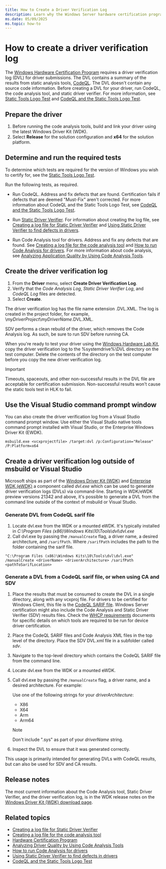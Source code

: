 ```yaml
---
title: How to Create a Driver Verification Log
description: Learn why the Windows Server hardware certification program requires a driver verification log (DVL) for all applicable driver submissions.
ms.date: 05/09/2025
ms.topic: how-to
---
```


# How to create a driver verification log

The [Windows Hardware Certification Program](/windows-hardware/design/compatibility/) requires a driver verification log (DVL) for driver submissions. The DVL contains a summary of the results from static analysis tools, [CodeQL](../devtest/static-tools-and-codeql.md). The DVL doesn't contain any source code information. Before creating a DVL for your driver, run CodeQL, the code analysis tool, and static driver verifier. For more information, see [Static Tools Logo Test](/windows-hardware/test/hlk/testref/6ab6df93-423c-4af6-ad48-8ea1049155ae) and [CodeQL and the Static Tools Logo Test](../devtest/static-tools-and-codeql.md).

## Prepare the driver

1. Before running the code analysis tools, build and link your driver using the latest Windows Driver Kit (WDK).
1. Select **Release** for the solution configuration and **x64** for the solution platform.

## Determine and run the required tests

To determine which tests are required for the version of Windows you wish to certify for, see the [Static Tools Logo Test](/windows-hardware/test/hlk/testref/6ab6df93-423c-4af6-ad48-8ea1049155ae).

Run the following tests, as required.

- Run CodeQL. Address and fix defects that are found. Certification fails if defects that are deemed "Must-Fix" aren't corrected. For more information about CodeQL and the Static Tools Logo Test, see [CodeQL and the Static Tools Logo Test](../devtest/static-tools-and-codeql.md).

- Run [Static Driver Verifier](../devtest/static-driver-verifier.md). For information about creating the log file, see [Creating a log file for Static Driver Verifier](creating-a-log-file-for-static-driver-verifier.md) and [Using Static Driver Verifier to find defects in drivers](../devtest/using-static-driver-verifier-to-find-defects-in-drivers.md).

- Run Code Analysis tool for drivers. Address and fix any defects that are found. See [Creating a log file for the code analysis tool](creating-a-log-file-for-the-code-analysis-tool.md) and [How to run Code Analysis for drivers](../devtest/how-to-run-code-analysis-for-drivers.md). For more information about code analysis, see [Analyzing Application Quality by Using Code Analysis Tools](/previous-versions/visualstudio/visual-studio-2013/dd264897(v=vs.120)).

## Create the driver verification log

1. From the **Driver** menu, select **Create Driver Verification Log**.
1. Verify that the *Code Analysis Log*, *Static Driver Verifier Log*, and *CodeQL Log* files are detected.
1. Select **Create**.

The driver verification log has the file name extension .DVL.XML. The log is created in the project folder, for example, \\*myDriverProject*\\*myDriverName*.DVL.XML.

SDV performs a clean rebuild of the driver, which removes the Code Analysis log. As such, be sure to run SDV before running CA.

When you're ready to test your driver using the [Windows Hardware Lab Kit](/windows-hardware/test/hlk/), copy the driver verification log to the %systemdrive%\\DVL directory on the test computer. Delete the contents of the directory on the test computer before you copy the new driver verification log.

> [!IMPORTANT]
> Timeouts, spaceouts, and other non-successful results in the DVL file are acceptable for certification submission. Non-successful results won't cause the static tools test in HLK to fail.

## Use the Visual Studio command prompt window

You can also create the driver verification log from a Visual Studio command prompt window. Use either the Visual Studio native tools command prompt installed with Visual Studio, or the Enterprise Windows Driver Kit (EWDK).

```console
msbuild.exe <vcxprojectfile> /target:dvl /p:Configuration="Release" /P:Platform=x64
```

## Create a driver verification log outside of msbuild or Visual Studio

Microsoft ships as part of the [Windows Driver Kit (WDK)](../download-the-wdk.md) and [Enterprise WDK (eWDK)](../download-the-wdk.md#download-icon-for-ewdk-enterprise-wdk-ewdk) a component called *dvl.exe* which can be used to generate driver verification logs (DVLs) via command-line. Starting in WDK/eWDK preview versions 21342 and above, it's possible to generate a DVL from the command line outside of the context of msbuild or Visual Studio.

### Generate DVL from CodeQL sarif file

1. Locate dvl.exe from the WDK or a mounted eWDK. It's typically installed in *C:\Program Files (x86)\Windows Kits\10\Tools\dvl\dvl.exe*
1. Call dvl.exe by passing the `/manualCreate` flag, a driver name, a desired architecture, and `/sarifPath`. Where `/sarifPath` includes the path to the folder containing the sarif file.

```console
"C:\Program Files (x86)\Windows Kits\10\Tools\dvl\dvl.exe" /manualCreate <driverName> <driverArchitecture> /sarifPath <pathToSarifLocation>
```

### Generate a DVL from a CodeQL sarif file, or when using CA and SDV

1. Place the results that must be consumed to create the DVL in a single directory, along with any vcxproj file. For drivers to be certified for Windows Client, this file is the [CodeQL SARIF file](../devtest/static-tools-and-codeql.md#perform-analysis). Windows Server certification might also include the Code Analysis and Static Driver Verifier (SDV) results files. Check the [WHCP requirements](/windows-hardware/design/compatibility/whcp-specifications-policies) documents for specific details on which tools are required to be run for device driver certification.
1. Place the CodeQL SARIF files and Code Analysis XML files in the top level of the directory. Place the SDV DVL.xml file in a subfolder called *sdv*.
1. Navigate to the top-level directory which contains the CodeQL SARIF file from the command line.
1. Locate dvl.exe from the WDK or a mounted eWDK.
1. Call dvl.exe by passing the `/manualCreate` flag, a driver name, and a desired architecture. For example:

   Use one of the following strings for your *driverArchitecture*:

   - X86
   - X64
   - Arm
   - Arm64

   > [!NOTE]
   > Don't include ".sys" as part of your *driverName* string.

1. Inspect the DVL to ensure that it was generated correctly.

This usage is primarily intended for generating DVLs with CodeQL results, but can also be used for SDV and CA results.

## Release notes

The most current information about the Code Analysis tool, Static Driver Verifier, and the driver verification log, is in the WDK release notes on the [Windows Driver Kit (WDK) download page](https://go.microsoft.com/fwlink/p/?linkid=254897).

## Related topics

- [Creating a log file for Static Driver Verifier](creating-a-log-file-for-static-driver-verifier.md)
- [Creating a log file for the code analysis tool](creating-a-log-file-for-the-code-analysis-tool.md)
- [Hardware Certification Program](/previous-versions/windows/hardware/hck/jj124227(v=vs.85))
- [Analyzing Driver Quality by Using Code Analysis Tools](analyzing-driver-quality-by-using-code-analysis-tools.md)
- [How to run Code Analysis for drivers](../devtest/how-to-run-code-analysis-for-drivers.md)
- [Using Static Driver Verifier to find defects in drivers](../devtest/using-static-driver-verifier-to-find-defects-in-drivers.md)
- [CodeQL and the Static Tools Logo Test](../devtest/static-tools-and-codeql.md)
